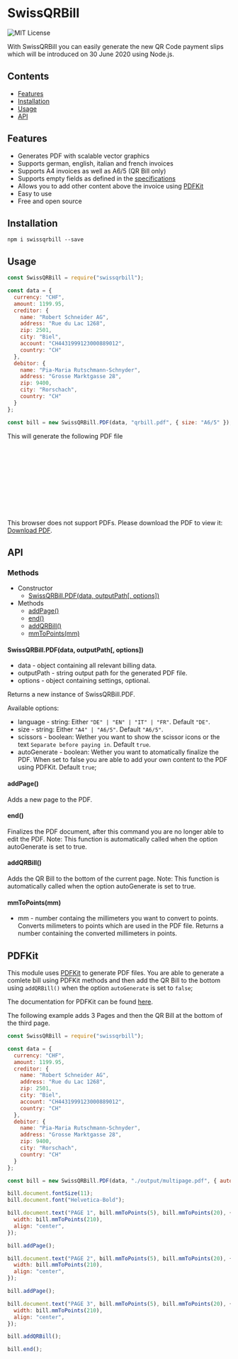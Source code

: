 # SwissQRBill
![MIT License](https://img.shields.io/github/license/Rogerrrrrrrs/SwissQRBill?color=brightgreen)

With SwissQRBill you can easily generate the new QR Code payment slips which will be introduced on 30 June 2020 using Node.js.

## Contents

 * [Features](#features)
 * [Installation](#installation)
 * [Usage](#Usage)
 * [API](#API)

## Features
 - Generates PDF with scalable vector graphics
 - Supports german, english, italian and french invoices
 - Supports A4 invoices as well as A6/5 (QR Bill only)
 - Supports empty fields as defined in the [specifications](https://www.paymentstandards.ch/dam/downloads/ig-qr-bill-de.pdf)
 - Allows you to add other content above the invoice using [PDFKit](https://github.com/foliojs/pdfkit)
 - Easy to use
 - Free and open source

## Installation

```
npm i swissqrbill --save
```

## Usage

```js
const SwissQRBill = require("swissqrbill");

const data = {
  currency: "CHF",
  amount: 1199.95,
  creditor: {
    name: "Robert Schneider AG",
    address: "Rue du Lac 1268",
    zip: 2501,
    city: "Biel",
    account: "CH4431999123000889012",
    country: "CH"
  },
  debitor: {
    name: "Pia-Maria Rutschmann-Schnyder",
    address: "Grosse Marktgasse 28",
    zip: 9400,
    city: "Rorschach",
    country: "CH"
  }
};

const bill = new SwissQRBill.PDF(data, "qrbill.pdf", { size: "A6/5" });
```

This will generate the following PDF file

<object data="https://github.com/Rogerrrrrrrs/SwissQRBill/assets/qrbill.pdf" type="application/pdf" width="700px" height="700px">
    <embed src="https://github.com/Rogerrrrrrrs/SwissQRBill/assets/qrbill.pdf">
        <p>This browser does not support PDFs. Please download the PDF to view it: <a href="https://github.com/Rogerrrrrrrs/SwissQRBill/assets/qrbill.pdf">Download PDF</a>.</p>
    </embed>
</object>

## API

### Methods
- Constructor
  - [SwissQRBill.PDF(data, outputPath[, options])](#swissqrbillpdfdata-outputpath-options)
- Methods
  - [addPage()](#addpage)
  - [end()](#end)
  - [addQRBill()](#addqrbill)
  - [mmToPoints(mm)](#mmtopointsmm)

#### SwissQRBill.PDF(data, outputPath[, options])
 - data - object containing all relevant billing data.
 - outputPath - string output path for the generated PDF file.
 - options - object containing settings, optional.
 
  Returns a new instance of SwissQRBill.PDF.

  Available options: 
   - language - string: Either `"DE" | "EN" | "IT" | "FR"`. Default `"DE"`.
   - size - string: Either `"A4" | "A6/5"`. Default `"A6/5"`.
   - scissors - boolean: Wether you want to show the scissor icons or the text `Separate before paying in`. Default `true`.
   - autoGenerate - boolean: Wether you want to atomatically finalize the PDF. When set to false you are able to add your own content to the PDF using PDFKit. Default `true`;

#### addPage()
Adds a new page to the PDF.

#### end()
Finalizes the PDF document, after this command you are no longer able to edit the PDF.
Note: This function is automatically called when the option autoGenerate is set to true.

#### addQRBill()
Adds the QR Bill to the bottom of the current page.
Note: This function is automatically called when the option autoGenerate is set to true.

#### mmToPoints(mm)
 - mm - number containg the millimeters you want to convert to points.
 Converts milimeters to points which are used in the PDF file.
 Returns a number containing the converted millimeters in points.


## PDFKit
This module uses [PDFKit](https://github.com/foliojs/pdfkit) to generate PDF files. You are able to generate a comlete bill using PDFKit methods and then add the QR Bill to the bottom using `addQRBill()` when the option `autoGenerate` is set to `false`;

The documentation for PDFKit can be found [here](http://pdfkit.org/docs/getting_started.html).

The following example adds 3 Pages and then the QR Bill at the bottom of the third page.

```js
const SwissQRBill = require("swissqrbill");

const data = {
  currency: "CHF",
  amount: 1199.95,
  creditor: {
    name: "Robert Schneider AG",
    address: "Rue du Lac 1268",
    zip: 2501,
    city: "Biel",
    account: "CH4431999123000889012",
    country: "CH"
  },
  debitor: {
    name: "Pia-Maria Rutschmann-Schnyder",
    address: "Grosse Marktgasse 28",
    zip: 9400,
    city: "Rorschach",
    country: "CH"
  }
};

const bill = new SwissQRBill.PDF(data, "./output/multipage.pdf", { autoGenerate: false });

bill.document.fontSize(11);
bill.document.font("Helvetica-Bold");

bill.document.text("PAGE 1", bill.mmToPoints(5), bill.mmToPoints(20), {
  width: bill.mmToPoints(210),
  align: "center",
});

bill.addPage();

bill.document.text("PAGE 2", bill.mmToPoints(5), bill.mmToPoints(20), {
  width: bill.mmToPoints(210),
  align: "center",
});

bill.addPage();

bill.document.text("PAGE 3", bill.mmToPoints(5), bill.mmToPoints(20), {
  width: bill.mmToPoints(210),
  align: "center",
});

bill.addQRBill();

bill.end();
```